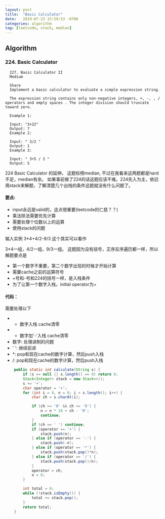 ```yaml
---
layout: post
title:  "Basic Calculator"
date:   2019-07-23 15:59:53 -0700
categories: algorithm
tag: [leetcode, stack, median]
---
```


## Algorithm

### 224. Basic Calculator

```text
  227. Basic Calculator II
  Medium

  Share
  Implement a basic calculator to evaluate a simple expression string.

  The expression string contains only non-negative integers, +, -, , / operators and empty spaces . The integer division should truncate toward zero.

  Example 1:

  Input: "3+22"
  Output: 7
  Example 2:

  Input: " 3/2 "
  Output: 1
  Example 3:

  Input: " 3+5 / 2 "
  Output: 5

```

224 Basic Calculator 的延伸， 这题标榜median, 不过在我看来这两题都是hard不足，median有余。
如果事前做了224的话这题应该不难。224先入为主，依旧用stack来解题，了解清楚几个出栈的条件这题就没有什么问题了。

#### 要点:
- input永远是valid的，这点很重要(leetcode的仁慈？？)
- 乘法除法需要优先计算
- 需要处理个位数以上的运算
- 使用stack的问题

输入实例 3*4+4/2-9/3 这个其实可以看作

3*4一组，4/2一组，9/3一组。 这题因为没有括号，正序反序遍历都一样，所以解题要点是
- 第一个数字不重要，第二个数字出现的时候才开始计算
- 需要cache之前的运算符号
- +号和-号和224的括号一样，是入栈条件
- 为了让第一个数字入栈，initial operator为+

#### 代码：
需要处理以下
- + 数字入栈 cache清零
- - 数字加'-'入栈 cache清零
- 数字: 处理进制的问题
- ' ': 继续前进
- *: pop和现在cache的数字计算，然后push入栈
- /: pop和现在cache的数字计算，然后push入栈


```java
    public static int calculate(String s) {
        if (s == null || s.length() == 0) return 0;
        Stack<Integer> stack = new Stack<>();
        s += '+';
        char operator = '+';
        for (int i = 0, n = 0; i < s.length(); i++) {
            char ch = s.charAt(i);

            if (ch >= '0' && ch <= '9') {
                n = n * 10 + ch - '0';
                continue;
            }
            if (ch == ' ') continue;
            if (operator == '+') {
                stack.push(n);
            } else if (operator == '-') {
                stack.push(-n);
            } else if (operator == '*') {
                stack.push(stack.pop()*n);
            } else if (operator == '/') {
                stack.push(stack.pop()/n);
            }
            operator = ch;
            n = 0;
        }

        int total = 0;
        while (!stack.isEmpty()) {
            total += stack.pop();
        }
        return total;
    }
```